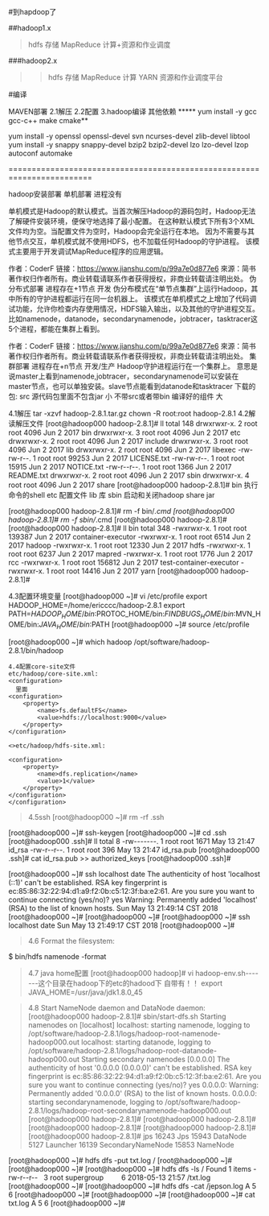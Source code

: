 #到hapdoop了

##hadoop1.x 
> hdfs 存储
> MapReduce  计算+资源和作业调度

###hadoop2.x 
>>hdfs 存储
>>MapReduce  计算
>>YARN   资源和作业调度平台

#编译

MAVEN部署
2.1解压
2.2配置
3.hadoop编译
其他依赖
***** yum install -y gcc  gcc-c++ make  cmake**

yum install -y openssl openssl-devel svn ncurses-devel zlib-devel libtool
yum install -y snappy snappy-devel bzip2 bzip2-devel lzo lzo-devel lzop autoconf automake




========================================================================

hadoop安装部署
单机部署     进程没有


单机模式是Hadoop的默认模式。当首次解压Hadoop的源码包时，Hadoop无法了解硬件安装环境，便保守地选择了最小配置。
在这种默认模式下所有3个XML文件均为空。当配置文件为空时，Hadoop会完全运行在本地。
因为不需要与其他节点交互，单机模式就不使用HDFS，也不加载任何Hadoop的守护进程。
该模式主要用于开发调试MapReduce程序的应用逻辑。

作者：CoderF
链接：https://www.jianshu.com/p/99a7e0d877e6
來源：简书
著作权归作者所有。商业转载请联系作者获得授权，非商业转载请注明出处。
伪分布式部署 进程存在+1节点  开发
伪分布模式在“单节点集群”上运行Hadoop，其中所有的守护进程都运行在同一台机器上。
  该模式在单机模式之上增加了代码调试功能，允许你检查内存使用情况，HDFS输入输出，以及其他的守护进程交互。
  比如namenode，datanode，secondarynamenode，jobtracer，tasktracer这5个进程，都能在集群上看到。

作者：CoderF
链接：https://www.jianshu.com/p/99a7e0d877e6
來源：简书
著作权归作者所有。商业转载请联系作者获得授权，非商业转载请注明出处。
集群部署     进程存在+n节点  开发/生产
Hadoop守护进程运行在一个集群上。
  意思是说master上看到namenode,jobtracer，secondarynamenode可以安装在master节点，也可以单独安装。slave节点能看到datanode和tasktracer
下载的包: src  源代码包里面不包含jar      小
          不带src或者带bin 编译好的组件   大

4.1解压
tar -xzvf  hadoop-2.8.1.tar.gz
chown -R root:root hadoop-2.8.1
4.2解读解压文件
[root@hadoop000 hadoop-2.8.1]# ll
total 148
drwxrwxr-x. 2 root root  4096 Jun  2  2017 bin
drwxrwxr-x. 3 root root  4096 Jun  2  2017 etc
drwxrwxr-x. 2 root root  4096 Jun  2  2017 include
drwxrwxr-x. 3 root root  4096 Jun  2  2017 lib
drwxrwxr-x. 2 root root  4096 Jun  2  2017 libexec
-rw-rw-r--. 1 root root 99253 Jun  2  2017 LICENSE.txt
-rw-rw-r--. 1 root root 15915 Jun  2  2017 NOTICE.txt
-rw-r--r--. 1 root root  1366 Jun  2  2017 README.txt
drwxrwxr-x. 2 root root  4096 Jun  2  2017 sbin
drwxrwxr-x. 4 root root  4096 Jun  2  2017 share
[root@hadoop000 hadoop-2.8.1]# 
bin 执行命令的shell
etc 配置文件
lib 库
sbin 启动和关闭hadoop
share jar


[root@hadoop000 hadoop-2.8.1]# rm -f bin/*.cmd
[root@hadoop000 hadoop-2.8.1]# rm -f sbin/*.cmd
[root@hadoop000 hadoop-2.8.1]# 
[root@hadoop000 hadoop-2.8.1]# ll bin
total 348
-rwxrwxr-x. 1 root root 139387 Jun  2  2017 container-executor
-rwxrwxr-x. 1 root root   6514 Jun  2  2017 hadoop
-rwxrwxr-x. 1 root root  12330 Jun  2  2017 hdfs
-rwxrwxr-x. 1 root root   6237 Jun  2  2017 mapred
-rwxrwxr-x. 1 root root   1776 Jun  2  2017 rcc
-rwxrwxr-x. 1 root root 156812 Jun  2  2017 test-container-executor
-rwxrwxr-x. 1 root root  14416 Jun  2  2017 yarn
[root@hadoop000 hadoop-2.8.1]# 

4.3配置环境变量
[root@hadoop000 ~]# vi /etc/profile
export HADOOP_HOME=/home/ericccc/hadoop-2.8.1
export PATH=$HADOOP_HOME/bin:$PROTOC_HOME/bin:$FINDBUGS_HOME/bin:$MVN_HOME/bin:$JAVA_HOME/bin:$PATH
[root@hadoop000 ~]# source /etc/profile

[root@hadoop000 ~]# which hadoop
/opt/software/hadoop-2.8.1/bin/hadoop
```
4.4配置core-site文件
etc/hadoop/core-site.xml:
<configuration>
  里面
<configuration>
    <property>
        <name>fs.defaultFS</name>
        <value>hdfs://localhost:9000</value>
    </property>
</configuration>

<>etc/hadoop/hdfs-site.xml:

<configuration>
    <property>
        <name>dfs.replication</name>
        <value>1</value>
    </property>
</configuration>
</configuration>
```
>4.5ssh
[root@hadoop000 ~]# rm -rf .ssh

[root@hadoop000 ~]# ssh-keygen
[root@hadoop000 ~]# cd .ssh
[root@hadoop000 .ssh]# ll
total 8
-rw-------. 1 root root 1671 May 13 21:47 id_rsa
-rw-r--r--. 1 root root  396 May 13 21:47 id_rsa.pub
[root@hadoop000 .ssh]# cat id_rsa.pub >> authorized_keys
[root@hadoop000 .ssh]# 

[root@hadoop000 ~]# ssh localhost date
The authenticity of host 'localhost (::1)' can't be established.
RSA key fingerprint is ec:85:86:32:22:94:d1:a9:f2:0b:c5:12:3f:ba:e2:61.
Are you sure you want to continue connecting (yes/no)? yes
Warning: Permanently added 'localhost' (RSA) to the list of known hosts.
Sun May 13 21:49:14 CST 2018
[root@hadoop000 ~]# 
[root@hadoop000 ~]# 
[root@hadoop000 ~]# ssh localhost date
Sun May 13 21:49:17 CST 2018
[root@hadoop000 ~]# 

>4.6 Format the filesystem:

  $ bin/hdfs namenode -format 

>4.7 java home配置
[root@hadoop000 hadoop]# vi  hadoop-env.sh-------这个目录在hadoop下的etc的hadood下 自带有！！
export JAVA_HOME=/usr/java/jdk1.8.0_45

>4.8 Start NameNode daemon and DataNode daemon:
[root@hadoop000 hadoop-2.8.1]# sbin/start-dfs.sh
Starting namenodes on [localhost]
localhost: starting namenode, logging to /opt/software/hadoop-2.8.1/logs/hadoop-root-namenode-hadoop000.out
localhost: starting datanode, logging to /opt/software/hadoop-2.8.1/logs/hadoop-root-datanode-hadoop000.out
Starting secondary namenodes [0.0.0.0]
The authenticity of host '0.0.0.0 (0.0.0.0)' can't be established.
RSA key fingerprint is ec:85:86:32:22:94:d1:a9:f2:0b:c5:12:3f:ba:e2:61.
Are you sure you want to continue connecting (yes/no)? yes
0.0.0.0: Warning: Permanently added '0.0.0.0' (RSA) to the list of known hosts.
0.0.0.0: starting secondarynamenode, logging to /opt/software/hadoop-2.8.1/logs/hadoop-root-secondarynamenode-hadoop000.out
[root@hadoop000 hadoop-2.8.1]# 
[root@hadoop000 hadoop-2.8.1]# 
[root@hadoop000 hadoop-2.8.1]# 
[root@hadoop000 hadoop-2.8.1]# 
[root@hadoop000 hadoop-2.8.1]# jps
16243 Jps
15943 DataNode
5127 Launcher
16139 SecondaryNameNode
15853 NameNode

[root@hadoop000 ~]# hdfs dfs -put txt.log /
[root@hadoop000 ~]# 
[root@hadoop000 ~]# 
[root@hadoop000 ~]# hdfs dfs -ls /
Found 1 items
-rw-r--r--   3 root supergroup          6 2018-05-13 21:57 /txt.log
[root@hadoop000 ~]# 
[root@hadoop000 ~]# hdfs dfs -cat /jepson.log
A
5
6
[root@hadoop000 ~]# 
[root@hadoop000 ~]# 
[root@hadoop000 ~]# cat txt.log
A
5
6
[root@hadoop000 ~]# 
